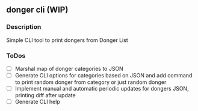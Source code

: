 ## donger cli (WIP)

### Description

Simple CLI tool to print dongers from Donger List

### ToDos

- [ ] Marshal map of donger categories to JSON
- [ ] Generate CLI options for categories based on JSON and add command to print random donger from category or just random donger
- [ ] Implement manual and automatic periodic updates for dongers JSON, printing diff after update
- [ ] Generate CLI help
